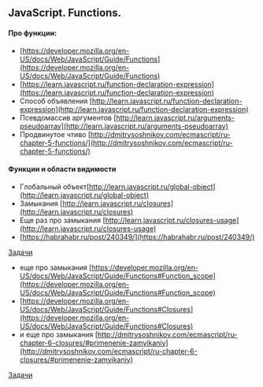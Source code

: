 ## JavaScript. Functions.

#### Про функции:
*   [https://developer.mozilla.org/en-US/docs/Web/JavaScript/Guide/Functions](https://developer.mozilla.org/en-US/docs/Web/JavaScript/Guide/Functions)
*   [https://learn.javascript.ru/function-declaration-expression](https://learn.javascript.ru/function-declaration-expression)
*   Способ объявления [http://learn.javascript.ru/function-declaration-expression](http://learn.javascript.ru/function-declaration-expression)
*   Псевдомассив аргументов [http://learn.javascript.ru/arguments-pseudoarray](http://learn.javascript.ru/arguments-pseudoarray)
*   Продвинутое чтиво [http://dmitrysoshnikov.com/ecmascript/ru-chapter-5-functions/](http://dmitrysoshnikov.com/ecmascript/ru-chapter-5-functions/)

#### Функции и области видимости
*   Глобальный объект[http://learn.javascript.ru/global-object](http://learn.javascript.ru/global-object)
*   Замыкания [http://learn.javascript.ru/closures](http://learn.javascript.ru/closures)
*   Еще раз про замыкания [http://learn.javascript.ru/closures-usage](http://learn.javascript.ru/closures-usage)
*   [https://habrahabr.ru/post/240349/](https://habrahabr.ru/post/240349/)

[Задачи](./tasks/03.1.functions.md)

*   еще про замыкания [https://developer.mozilla.org/en-US/docs/Web/JavaScript/Guide/Functions#Function_scope](https://developer.mozilla.org/en-US/docs/Web/JavaScript/Guide/Functions#Function_scope)
*   [https://developer.mozilla.org/en-US/docs/Web/JavaScript/Guide/Functions#Closures](https://developer.mozilla.org/en-US/docs/Web/JavaScript/Guide/Functions#Closures)
*   и еще про замыкания [http://dmitrysoshnikov.com/ecmascript/ru-chapter-6-closures/#primenenie-zamyikaniy](http://dmitrysoshnikov.com/ecmascript/ru-chapter-6-closures/#primenenie-zamyikaniy)

[Задачи](./tasks/03.2.closures.md)